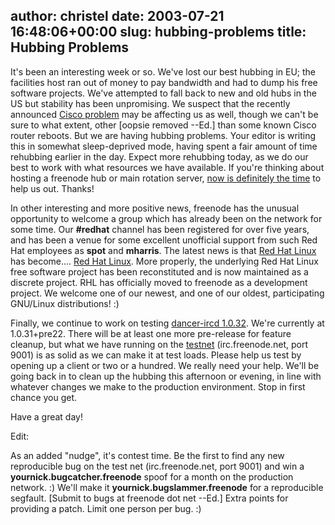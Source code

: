 author: christel
date: 2003-07-21 16:48:06+00:00
slug: hubbing-problems
title: Hubbing Problems
---

It's been an interesting week or so.  We've lost our best hubbing in EU; the facilities host ran out of money to pay bandwidth and had to dump his free software projects.  We've attempted to fall back to new and old hubs in the US but stability has been unpromising. We suspect that the recently announced  [Cisco problem](http://www.cisco.com/warp/public/707/cisco-sa-20030717-blocked.shtml)  may be affecting us as well, though we can't be sure to what extent, other [oopsie removed --Ed.] than some known Cisco router reboots.  But we are having hubbing problems.  Your editor is writing this in somewhat sleep-deprived mode, having spent a fair amount of time rehubbing earlier in the day.  Expect more rehubbing today, as we do our best to work with what resources we have available.  If you're thinking about hosting a freenode hub or main rotation server,  [now is definitely the time](http://freenode.net/hosting_servers.shtml)  to help us out.  Thanks!



In other interesting and more positive news,  freenode  has the unusual opportunity to welcome a group which has already been on the network for some time. Our **#redhat** channel has been registered for over five years, and has been a venue for some excellent unofficial support from such Red Hat employees as **spot** and **mharris**.  The latest news is that  [Red Hat Linux](http://www.redhat.com/)  has become....  [Red Hat Linux](http://rhl.redhat.com/).  More properly, the underlying Red Hat Linux free software project has been reconstituted and is now maintained as a discrete project.  RHL has officially moved to freenode as a development project.  We welcome one of our newest, and one of our oldest, participating GNU/Linux distributions! :)



Finally, we continue to work on testing  [dancer-ircd 1.0.32](http://freenode.net/news-2003-05-28.shtml).  We're currently at 1.0.31+pre22.  There will be at least one more pre-release for feature cleanup, but what we have running on the  [testnet](irc://irc.freenode.net:9001)  (irc.freenode.net, port 9001) is as solid as we can make it at test loads.  Please help us test by opening up a client or two or a hundred.  We really need your help. We'll be going back in to clean up the hubbing this afternoon or evening, in line with whatever changes we make to the production environment.  Stop in first chance you get.



Have a great day!

Edit:



As an added "nudge", it's contest time. Be the first to find any new reproducible bug on the test net (irc.freenode.net, port 9001) and win a **yournick.bugcatcher.freenode** spoof for a month on the production network. :) We'll make it **yournick.bugslammer.freenode** for a reproducible segfault. [Submit to bugs at freenode dot net --Ed.] Extra points for providing a patch.  Limit one person per bug. :)
